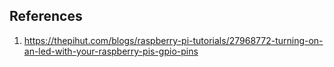 

## References

1. https://thepihut.com/blogs/raspberry-pi-tutorials/27968772-turning-on-an-led-with-your-raspberry-pis-gpio-pins
